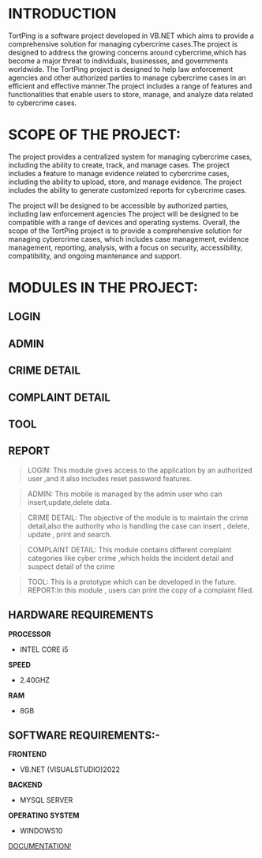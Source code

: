 # INTRODUCTION
<p>TortPing is a software project developed in VB.NET which aims to  provide a comprehensive 
  solution for managing cybercrime cases.The project is designed to address the growing concerns
  around cybercrime,which has become a major threat to individuals, businesses, and governments worldwide.
The TortPing project is designed to help law enforcement agencies  and other authorized parties to manage 
  cybercrime cases in an efficient and effective manner.The project includes a range of features and 
  functionalities that enable users to store, manage, and analyze data related to cybercrime cases.
</p>

# SCOPE OF THE PROJECT:

<p>The project provides a centralized system for managing cybercrime cases, 
including the ability to create, track, and manage cases.
The project includes a feature to manage evidence related to cybercrime cases, including the ability to upload, store, and manage evidence.
The project includes the ability to generate customized reports for cybercrime cases.

The project will be designed to be accessible by authorized parties,
 including law enforcement agencies
The project will be designed to be compatible with a range of devices and operating systems.
Overall, the scope of the TortPing project is to provide a comprehensive solution
 for managing cybercrime cases, which includes case management, evidence management, 
reporting, analysis, with a focus on security, accessibility, compatibility,
 and ongoing maintenance and support.
</p>

# MODULES IN THE PROJECT:

## LOGIN
## ADMIN
## CRIME DETAIL
## COMPLAINT DETAIL
## TOOL
## REPORT


> LOGIN: This module gives access to the application by an authorized user ,and it also includes reset password features.


>ADMIN: This mobile is managed by the admin user who can insert,update,delete data.

> CRIME DETAIL: The objective of the module is to maintain the crime detail,also the authority who is handling the case can insert , delete, update , print and search.

> COMPLAINT DETAIL: This module contains different complaint categories like cyber crime ,which holds the incident detail and suspect detail of the crime

> TOOL: This is a prototype which can be developed in the future.
> REPORT:In this module , users can print the copy of a complaint filed.

## HARDWARE REQUIREMENTS
**PROCESSOR**	
 - INTEL CORE i5
   
**SPEED**	
 - 2.40GHZ

**RAM**	
- 8GB

 ## SOFTWARE REQUIREMENTS:-

**FRONTEND**	
- VB.NET (VISUALSTUDIO)2022

**BACKEND**	
- MYSQL SERVER

**OPERATING SYSTEM**	
- WINDOWS10

<a href="https://docs.google.com/document/d/1J3td5zWbfs4eA5wuEIDrsIeHuYggMjAg/edit?usp=drive_link&ouid=115200628912157556472&rtpof=true&sd=true" target="_blank">DOCUMENTATION!</a>



